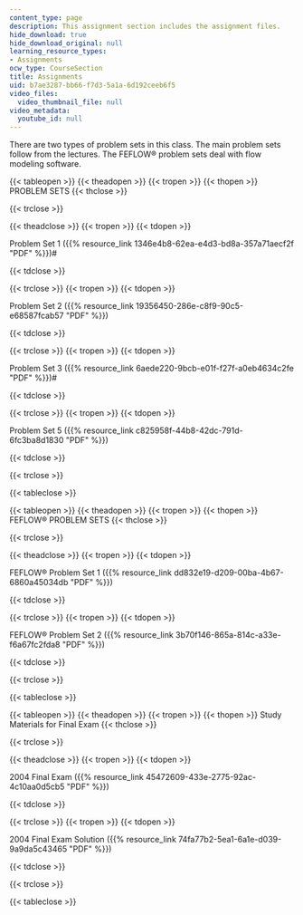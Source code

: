 ```yaml
---
content_type: page
description: This assignment section includes the assignment files.
hide_download: true
hide_download_original: null
learning_resource_types:
- Assignments
ocw_type: CourseSection
title: Assignments
uid: b7ae3287-bb66-f7d3-5a1a-6d192ceeb6f5
video_files:
  video_thumbnail_file: null
video_metadata:
  youtube_id: null
---
```


There are two types of problem sets in this class. The main problem sets follow from the lectures. The FEFLOW® problem sets deal with flow modeling software.

{{< tableopen >}}
{{< theadopen >}}
{{< tropen >}}
{{< thopen >}}
PROBLEM SETS
{{< thclose >}}

{{< trclose >}}

{{< theadclose >}}
{{< tropen >}}
{{< tdopen >}}


Problem Set 1 ({{% resource_link 1346e4b8-62ea-e4d3-bd8a-357a71aecf2f "PDF" %}})#


{{< tdclose >}}

{{< trclose >}}
{{< tropen >}}
{{< tdopen >}}


Problem Set 2 ({{% resource_link 19356450-286e-c8f9-90c5-e68587fcab57 "PDF" %}})


{{< tdclose >}}

{{< trclose >}}
{{< tropen >}}
{{< tdopen >}}


Problem Set 3 ({{% resource_link 6aede220-9bcb-e01f-f27f-a0eb4634c2fe "PDF" %}})#


{{< tdclose >}}

{{< trclose >}}
{{< tropen >}}
{{< tdopen >}}


Problem Set 5 ({{% resource_link c825958f-44b8-42dc-791d-6fc3ba8d1830 "PDF" %}})


{{< tdclose >}}

{{< trclose >}}

{{< tableclose >}}

{{< tableopen >}}
{{< theadopen >}}
{{< tropen >}}
{{< thopen >}}
FEFLOW® PROBLEM SETS
{{< thclose >}}

{{< trclose >}}

{{< theadclose >}}
{{< tropen >}}
{{< tdopen >}}


FEFLOW® Problem Set 1 ({{% resource_link dd832e19-d209-00ba-4b67-6860a45034db "PDF" %}})


{{< tdclose >}}

{{< trclose >}}
{{< tropen >}}
{{< tdopen >}}


FEFLOW® Problem Set 2 ({{% resource_link 3b70f146-865a-814c-a33e-f6a67fc2fda8 "PDF" %}})


{{< tdclose >}}

{{< trclose >}}

{{< tableclose >}}

{{< tableopen >}}
{{< theadopen >}}
{{< tropen >}}
{{< thopen >}}
Study Materials for Final Exam
{{< thclose >}}

{{< trclose >}}

{{< theadclose >}}
{{< tropen >}}
{{< tdopen >}}


2004 Final Exam ({{% resource_link 45472609-433e-2775-92ac-4c10aa0d5cb5 "PDF" %}})


{{< tdclose >}}

{{< trclose >}}
{{< tropen >}}
{{< tdopen >}}


2004 Final Exam Solution ({{% resource_link 74fa77b2-5ea1-6a1e-d039-9a9da5c43465 "PDF" %}})


{{< tdclose >}}

{{< trclose >}}

{{< tableclose >}}